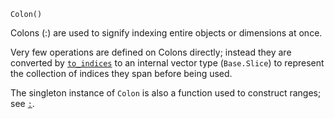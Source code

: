 ```
Colon()
```

Colons (:) are used to signify indexing entire objects or dimensions at once.

Very few operations are defined on Colons directly; instead they are converted by [`to_indices`](@ref) to an internal vector type (`Base.Slice`) to represent the collection of indices they span before being used.

The singleton instance of `Colon` is also a function used to construct ranges; see [`:`](@ref).
